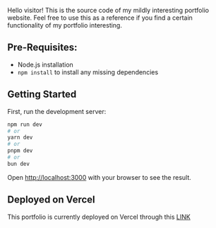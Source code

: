 Hello visitor! This is the source code of my mildly interesting portfolio website. Feel free to use this as a reference if you find a certain functionality of my portfolio interesting.

## Pre-Requisites:
- Node.js installation
- ```npm install``` to install any missing dependencies

## Getting Started

First, run the development server:

```bash
npm run dev
# or
yarn dev
# or
pnpm dev
# or
bun dev
```

Open [http://localhost:3000](http://localhost:3000) with your browser to see the result.

## Deployed on Vercel

This portfolio is currently deployed on Vercel through this [LINK](https://den-salazar-portfolio.vercel.app/)
